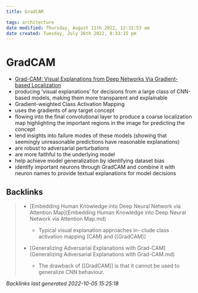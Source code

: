 ```yaml
---
title: GradCAM

tags: architecture 
date modified: Thursday, August 11th 2022, 12:32:53 am
date created: Tuesday, July 26th 2022, 8:33:15 pm
---
```


# GradCAM
- [Grad-CAM: Visual Explanations from Deep Networks Via Gradient-based Localization](https://arxiv.org/abs/1610.02391)
- producing ‘visual explanations’ for decisions from a large class of CNN-based models, making them more transparent and explainable
- Gradient-weighted Class Activation Mapping
- uses the gradients of any target concept
- flowing into the final convolutional layer to produce a coarse localization map highlighting the important regions in the image for predicting the concept
- lend insights into failure modes of these models (showing that seemingly unreasonable predictions have reasonable explanations)
- are robust to adversarial perturbations
- are more faithful to the underlying model
- help achieve model generalization by identifying dataset bias
- identify important neurons through GradCAM and combine it with neuron names to provide textual explanations for model decisions

## Backlinks

> - [Embedding Human Knowledge into Deep Neural Network via Attention Map](Embedding Human Knowledge into Deep Neural Network via Attention Map.md)
>   - Typical visual explanation approaches in- clude class activation mapping (CAM) and [[GradCAM]]
>    
> - [Generalizing Adversarial Explanations with Grad-CAM](Generalizing Adversarial Explanations with Grad-CAM.md)
>   - The drawback of [[GradCAM]] is that it cannot be used to generalize CNN behaviour.

_Backlinks last generated 2022-10-05 15:25:18_
